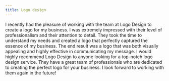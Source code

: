 ```yaml
---
title: Logo design
---
```


I recently had the pleasure of working with the team at Logo Design to create a logo for my business. I was extremely impressed with their level of professionalism and their attention to detail. They took the time to understand my needs and created a logo that perfectly captured the essence of my business. The end result was a logo that was both visually appealing and highly effective in communicating my message. I would highly recommend Logo Design to anyone looking for a top-notch logo design service. They have a great team of professionals who are dedicated to creating the perfect logo for your business. I look forward to working with them again in the future!